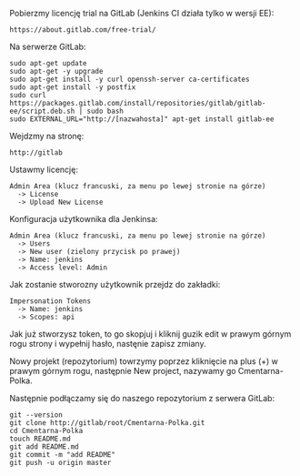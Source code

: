 Pobierzmy licencję trial na GitLab (Jenkins CI działa tylko w wersji EE):
```
https://about.gitlab.com/free-trial/
```
Na serwerze GitLab:
```
sudo apt-get update
sudo apt-get -y upgrade
sudo apt-get install -y curl openssh-server ca-certificates
sudo apt-get install -y postfix
sudo curl https://packages.gitlab.com/install/repositories/gitlab/gitlab-ee/script.deb.sh | sudo bash 
sudo EXTERNAL_URL="http://[nazwahosta]" apt-get install gitlab-ee
```
Wejdzmy na stronę:
```
http://gitlab
```
Ustawmy licencję:
```
Admin Area (klucz francuski, za menu po lewej stronie na górze) 
  -> License 
  -> Upload New License
```
Konfiguracja użytkownika dla Jenkinsa:
```
Admin Area (klucz francuski, za menu po lewej stronie na górze)
  -> Users
  -> New user (zielony przycisk po prawej)
  -> Name: jenkins
  -> Access level: Admin
```
Jak zostanie stworozny użytkownik przejdz do zakładki:
```
Impersonation Tokens
  -> Name: jenkins
  -> Scopes: api
```
Jak już stworzysz token, to go skopjuj i kliknij guzik edit w prawym górnym rogu strony i wypełnij hasło, nastęnie zapisz zmiany.

Nowy projekt (repozytorium) towrzymy poprzez kliknięcie na plus (+) w prawym górnym rogu, następnie New project, nazywamy go Cmentarna-Polka.

Następnie podłączamy się do naszego repozytorium z serwera GitLab:
```
git --version
git clone http://gitlab/root/Cmentarna-Polka.git
cd Cmentarna-Polka
touch README.md
git add README.md
git commit -m "add README"
git push -u origin master
```
